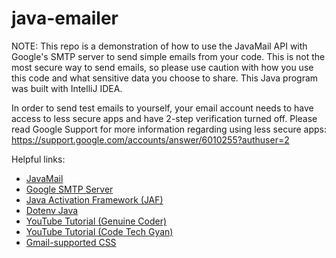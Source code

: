 # java-emailer

NOTE: This repo is a demonstration of how to use the JavaMail API with Google's SMTP server to send simple emails from your code. This is not the most secure way to send emails, so please use caution with how you use this code and what sensitive data you choose to share. This Java program was built with IntelliJ IDEA.

In order to send test emails to yourself, your email account needs to have access to less secure apps and have 2-step verification turned off. Please read Google Support for more information regarding using less secure apps: https://support.google.com/accounts/answer/6010255?authuser=2

Helpful links:
* [JavaMail](https://javaee.github.io/javamail/)
* [Google SMTP Server](https://support.google.com/mail/answer/7126229?p=BadCredentials&visit_id=637811294817741769-1249179429&rd=2#cantsignin&zippy=%2Ci-cant-sign-in-to-my-email-client%2Cstep-check-that-imap-is-turned-on%2Cstep-change-smtp-other-settings-in-your-email-client)
* [Java Activation Framework (JAF)](https://mvnrepository.com/artifact/javax.activation/activation/1.1.1)
* [Dotenv Java](https://github.com/cdimascio/dotenv-java)
* [YouTube Tutorial (Genuine Coder)](https://www.youtube.com/watch?v=A7HAB5whD6I)
* [YouTube Tutorial (Code Tech Gyan)](https://www.youtube.com/watch?v=WKOoAQTioNU)
* [Gmail-supported CSS](https://developers.google.com/gmail/design/reference/supported_css)

